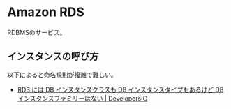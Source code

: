 # Amazon RDS

RDBMSのサービス。

## インスタンスの呼び方

以下によると命名規則が複雑で難しい。

- [RDS には DB インスタンスクラスも DB インスタンスタイプもあるけど DB インスタンスファミリーはない | DevelopersIO](https://dev.classmethod.jp/articles/rds-dont-have-db-instance-family)